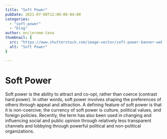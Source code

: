 ```yaml
---
title: "Soft Power"
pubDate: 2021-07-08T12:00:00-04:00
categories:
  - "soft-power"
  - "blog"
author: en/jerome-tana
thumbnail: {
  src: "https://www.shutterstock.com/image-vector/soft-power-banner-web-icon-260nw-1381866185.jpg",
  alt: "Soft Power"
}

---
```

# Soft Power
Soft power is the ability to attract and co-opt, rather than coerce (contrast hard power). In other words, soft power involves shaping the preferences of others through appeal and attraction. A defining feature of soft power is that it is non-coercive; the currency of soft power is culture, political values, and foreign policies. Recently, the term has also been used in changing and influencing social and public opinion through relatively less transparent channels and lobbying through powerful political and non-political organizations. 